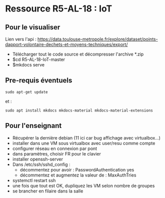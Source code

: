 # Ressource R5-AL-18 : IoT 



## Pour le visualiser

Lien vers l'api : https://data.toulouse-metropole.fr/explore/dataset/points-dapport-volontaire-dechets-et-moyens-techniques/export/

* Télécharger tout le code source et décompresser l'archive *.zip
* $cd R5-AL-18-IoT-master
* $mkdocs serve

## Pre-requis éventuels

```
sudo apt-get update
```
et :

```
sudo apt install mkdocs mkdocs-material mkdocs-material-extensions
```

## Pour l'enseignant

* Récupérer la dernière debian (11 ici car bug affichage avec virtualbox...)
* installer dans une VM sous virtualbox avec user/resu comme compte
* configurer réseau en connexion par pont
* dans paramètres, choisir FR pour le clavier
* installer openssh-server
* Dans /etc/ssh/sshd_config :
   * décommentez pour avoir : PasswordAuthentication yes
   * décommentez et augmentez la valeur de : MaxAuthTries
* systemctl restart ssh
* une fois que tout est OK, dupliquez les VM selon nombre de groupes
* se brancher en filaire dans la salle


